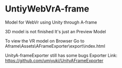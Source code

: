 # UntiyWebVrA-frame
Model for WebVr using Unity through A-frame

3D model is not finished 
It's just an Preview Model

To view the VR model on Browser
Go to Aframe\Assets\AFrameExporter\export\index.html

UnityA-frameExporter still has some bugs
Exporter Link:
https://github.com/umiyuki/UnityAFrameExporter

